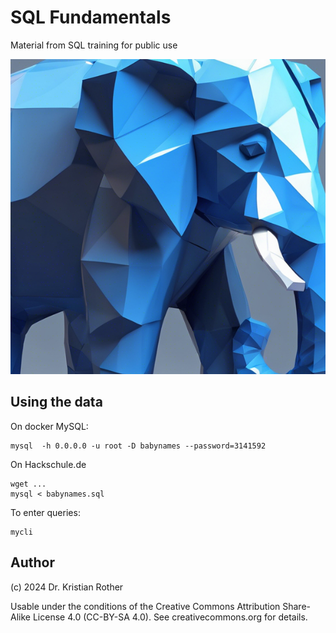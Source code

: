 # SQL Fundamentals

Material from SQL training for public use

![](https://github.com/krother/sql_fundamentals/blob/00f4c4580be0b5dce7af5958b9f7f0863ec7d208/Images/blue_elephant.png)

## Using the data

On docker MySQL:

    mysql  -h 0.0.0.0 -u root -D babynames --password=3141592

On Hackschule.de

    wget ...
    mysql < babynames.sql

To enter queries:

    mycli

## Author

(c) 2024 Dr. Kristian Rother

Usable under the conditions of the Creative Commons Attribution Share-Alike License 4.0 (CC-BY-SA 4.0).
See creativecommons.org for details.

